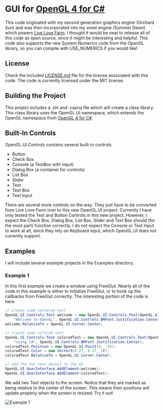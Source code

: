 # GUI for [OpenGL 4 for C#](https://github.com/giawa/opengl4csharp)
This code originated with my second generation graphics engine (Orchard Sun) and was then incorporated into my voxel engine (Summer Dawn) which powers [Live Love Farm](http://giawa.com/llf/).  I thought it would be neat to release all of this code as open source, since it might be interesting and helpful.  This code also supports the new System.Numerics code from the OpenGL library, so you can compile with USE_NUMERICS if you would like!

## License
Check the included [LICENSE.md](https://github.com/giawa/gui4opengl4csharp/blob/master/LICENSE.md) file for the license associated with this code.  The code is currently licensed under the MIT license.

## Building the Project
This project includes a .sln and .csproj file which will create a class library.  This class library uses the OpenGL.UI namespace, which extends the OpenGL namespace from [OpenGL 4 for C#](https://github.com/giawa/opengl4csharp).

## Built-In Controls
OpenGL.UI.Controls contains several built-in controls.
* Button
* Check Box
* Console (a TextBox with input)
* Dialog Box (a container for controls)
* List Box
* Slider
* Text
* Text Box
* Text Input

There are several more controls on the way.  They just have to be converted from Live Love Farm over to this new OpenGL.UI project.  Currently I have only tested the Text and Button Controls in this new project.  However, I expect the Check Box, Dialog Box, List Box, Slider and Text Box should (for the most part) function correctly.  I do not expect the Console or Text Input to work at all, since they rely on Keyboard input, which OpenGL.UI does not currently support.

## Examples
I will include several example projects in the Examples directory.
### Example 1
In this first example we create a window using FreeGlut.  Nearly all of the code in this example is either to initialize FreeGlut, or to hook up the callbacks from FreeGlut correctly.  The interesting portion of the code is here:

```csharp
// create some centered text
OpenGL.UI.Controls.Text welcome = new OpenGL.UI.Controls.Text(OpenGL.UI.Controls.Text.FontSize._24pt, 
	"Welcome to OpenGL", OpenGL.UI.Controls.BMFont.Justification.Center);
welcome.RelativeTo = OpenGL.UI.Corner.Center;

// create some colored text
OpenGL.UI.Controls.Text coloredText = new OpenGL.UI.Controls.Text(OpenGL.UI.Controls.Text.FontSize._24pt, 
	"using C#", OpenGL.UI.Controls.BMFont.Justification.Center);
coloredText.Position = new OpenGL.UI.Point(0, -30);
coloredText.Color = new Vector3(0.2f, 0.3f, 1f);
coloredText.RelativeTo = OpenGL.UI.Corner.Center;

// add the two text object to the UI
OpenGL.UI.UserInterface.AddElement(welcome);
OpenGL.UI.UserInterface.AddElement(coloredText);
```

We add two Text objects to the screen.  Notice that they are marked as being relative to the center of the screen.  This means their positions will update properly when the screen is resized.  Try it out!

![Example 1](https://giawa.github.com/ui/example1.png)